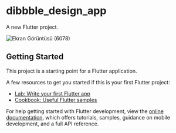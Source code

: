 # dibbble_design_app

A new Flutter project.

![Ekran Görüntüsü (6078)](https://github.com/aslikuscu/dibbble_design_home_page/assets/115110503/5f98abb4-5fec-45e2-9cde-5004366c099f)


## Getting Started

This project is a starting point for a Flutter application.

A few resources to get you started if this is your first Flutter project:

- [Lab: Write your first Flutter app](https://docs.flutter.dev/get-started/codelab)
- [Cookbook: Useful Flutter samples](https://docs.flutter.dev/cookbook)

For help getting started with Flutter development, view the
[online documentation](https://docs.flutter.dev/), which offers tutorials,
samples, guidance on mobile development, and a full API reference.
